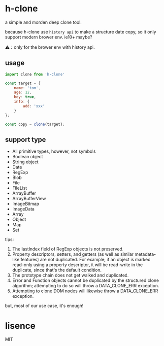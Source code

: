 # h-clone

a simple and morden deep clone tool.

because h-clone use `history api` to make a structure date copy, so it only support modern brower env. ie10+ maybe?

⚠️：only for the brower env with history api.

## usage

```js
import clone from 'h-clone'

const target = {
    name: 'tom',
    age: 12,
    boy: true,
    info: {
        add: 'xxx'
    }
};

const copy = clone(target);
```

## support type

- All primitive types, however, not symbols
- Boolean object
- String object
- Date
- RegExp
- Blob
- File
- FileList
- ArrayBuffer
- ArrayBufferView
- ImageBitmap
- ImageData
- Array
- Object
- Map
- Set

tips:

1. The lastIndex field of RegExp objects is not preserved.
2. Property descriptors, setters, and getters (as well as similar metadata-like features) are not duplicated. For example, if an object is marked read-only using a property descriptor, it will be read-write in the duplicate, since that's the default condition.
3. The prototype chain does not get walked and duplicated.
4. Error and Function objects cannot be duplicated by the structured clone algorithm; attempting to do so will throw a DATA_CLONE_ERR exception.
5. Attempting to clone DOM nodes will likewise throw a DATA_CLONE_ERR exception.

but, most of our use case, it's enough!

# lisence

MIT